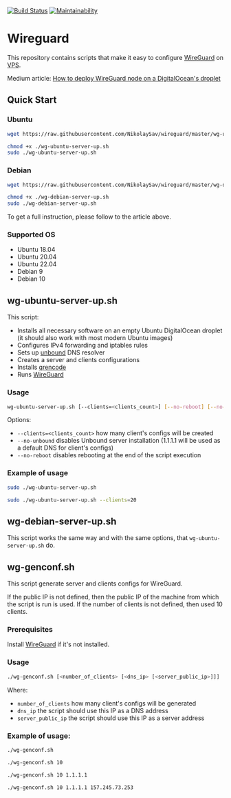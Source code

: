 [![Build Status](https://travis-ci.com/NikolaySav/wireguard.svg?branch=master)](https://travis-ci.com/NikolaySav/wireguard)
[![Maintainability](https://api.codeclimate.com/v1/badges/2092ead49a2e82b38f64/maintainability)](https://codeclimate.com/github/NikolaySav/wireguard/maintainability)

# Wireguard

This repository contains scripts that make it easy to configure [WireGuard](https://www.wireguard.com)
on [VPS](https://en.wikipedia.org/wiki/Virtual_private_server).

Medium article: [How to deploy WireGuard node on a DigitalOcean's droplet](https://medium.com/@NikolaySav/replace-your-vpn-provider-by-setting-up-wireguard-on-digitalocean-6954c9279b17)

## Quick Start

### Ubuntu

```bash
wget https://raw.githubusercontent.com/NikolaySav/wireguard/master/wg-ubuntu-server-up.sh

chmod +x ./wg-ubuntu-server-up.sh
sudo ./wg-ubuntu-server-up.sh
```


### Debian

```bash
wget https://raw.githubusercontent.com/NikolaySav/wireguard/master/wg-debian-server-up.sh

chmod +x ./wg-debian-server-up.sh
sudo ./wg-debian-server-up.sh
```


To get a full instruction, please follow to the article above.

### Supported OS

* Ubuntu 18.04
* Ubuntu 20.04
* Ubuntu 22.04
* Debian 9
* Debian 10

## wg-ubuntu-server-up.sh

This script:

* Installs all necessary software on an empty Ubuntu DigitalOcean droplet
(it should also work with most modern Ubuntu images)
* Configures IPv4 forwarding and iptables rules
* Sets up [unbound](https://github.com/NLnetLabs/unbound) DNS resolver 
* Creates a server and clients configurations
* Installs [qrencode](https://github.com/fukuchi/libqrencode/)
* Runs [WireGuard](https://www.wireguard.com)


### Usage

```bash
wg-ubuntu-server-up.sh [--clients=<clients_count>] [--no-reboot] [--no-unbound]
```

Options:

* `--clients=<clients_count>` how many client's configs will be created
* `--no-unbound` disables Unbound server installation (1.1.1.1 will be used as
   a default DNS for client's configs)
* `--no-reboot` disables rebooting at the end of the script execution

### Example of usage

```bash
sudo ./wg-ubuntu-server-up.sh
```

```bash
sudo ./wg-ubuntu-server-up.sh --clients=20
```

## wg-debian-server-up.sh

This script works the same way and with the same options, that
`wg-ubuntu-server-up.sh` do.

## wg-genconf.sh

This script generate server and clients configs for WireGuard.

If the public IP is not defined, then the public IP of the machine from which 
the script is run is used.
If the number of clients is not defined, then used 10 clients.

### Prerequisites

Install [WireGuard](https://www.wireguard.com) if it's not installed.

### Usage

```bash
./wg-genconf.sh [<number_of_clients> [<dns_ip> [<server_public_ip>]]]
```

Where:

* `number_of_clients` how many client's configs will be generated
* `dns_ip` the script should use this IP as a DNS address
* `server_public_ip` the script should use this IP as a server address


### Example of usage:

```bash
./wg-genconf.sh
```

```bash
./wg-genconf.sh 10
```

```bash
./wg-genconf.sh 10 1.1.1.1
```

```bash
./wg-genconf.sh 10 1.1.1.1 157.245.73.253
```

